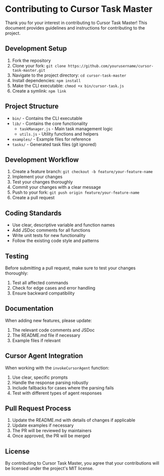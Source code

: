 # Contributing to Cursor Task Master

Thank you for your interest in contributing to Cursor Task Master! This document provides guidelines and instructions for contributing to the project.

## Development Setup

1. Fork the repository
2. Clone your fork: `git clone https://github.com/yourusername/cursor-task-master.git`
3. Navigate to the project directory: `cd cursor-task-master`
4. Install dependencies: `npm install`
5. Make the CLI executable: `chmod +x bin/cursor-task.js`
6. Create a symlink: `npm link`

## Project Structure

- `bin/` - Contains the CLI executable
- `lib/` - Contains the core functionality
  - `taskManager.js` - Main task management logic
  - `utils.js` - Utility functions and helpers
- `examples/` - Example files for reference
- `tasks/` - Generated task files (git ignored)

## Development Workflow

1. Create a feature branch: `git checkout -b feature/your-feature-name`
2. Implement your changes
3. Test your changes thoroughly
4. Commit your changes with a clear message
5. Push to your fork: `git push origin feature/your-feature-name`
6. Create a pull request

## Coding Standards

- Use clear, descriptive variable and function names
- Add JSDoc comments for all functions
- Write unit tests for new functionality
- Follow the existing code style and patterns

## Testing

Before submitting a pull request, make sure to test your changes thoroughly:

1. Test all affected commands
2. Check for edge cases and error handling
3. Ensure backward compatibility

## Documentation

When adding new features, please update:

1. The relevant code comments and JSDoc
2. The README.md file if necessary
3. Example files if relevant

## Cursor Agent Integration

When working with the `invokeCursorAgent` function:

1. Use clear, specific prompts
2. Handle the response parsing robustly
3. Include fallbacks for cases where the parsing fails
4. Test with different types of agent responses

## Pull Request Process

1. Update the README.md with details of changes if applicable
2. Update examples if necessary
3. The PR will be reviewed by maintainers
4. Once approved, the PR will be merged

## License

By contributing to Cursor Task Master, you agree that your contributions will be licensed under the project's MIT license.